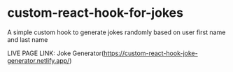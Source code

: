 # custom-react-hook-for-jokes
A simple custom hook to generate jokes randomly based on user first name and last name

LIVE PAGE LINK:
Joke Generator(https://custom-react-hook-joke-generator.netlify.app/)
